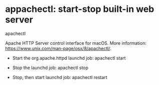 # appachectl: start-stop built-in web server

  apachectl

  Apache HTTP Server control interface for macOS.
  More information: https://www.unix.com/man-page/osx/8/apachectl/.

  - Start the org.apache.httpd launchd job:
    apachectl start

  - Stop the launchd job:
    apachectl stop

  - Stop, then start launchd job:
    apachectl restart
